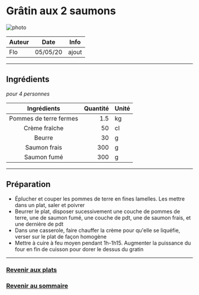 # Grâtin aux 2 saumons

![photo](photos/<nom>.jpg)

| Auteur         | Date           | Info  |
| -------------- |:--------------:| ----- |
| Flo            | 05/05/20       | ajout |

___

## Ingrédients

*pour 4 personnes*

| Ingrédients             | Quantité     | Unité
|:-----------------------:|-------------:|-------
| Pommes de terre fermes  |          1.5 | kg
| Crème fraîche           |           50 | cl
| Beurre                  |           30 | g
| Saumon frais            |          300 | g
| Saumon fumé             |          300 | g

___

## Préparation

* Éplucher et couper les pommes de terre en fines lamelles. Les mettre dans un plat, saler et poivrer
* Beurrer le plat, disposer sucessivement une couche de pommes de terre, une de saumon fumé, une couche de pdt, une de saumon frais, et une dernière de pdt
* Dans une casserole, faire chauffer la crème pour qu'elle se liquéfie, verser sur le plat de façon homogène
* Mettre à cuire à feu moyen pendant 1h-1h15. Augmenter la puissance du four en fin de cuisson pour dorer le dessus du gratin

___

### [Revenir aux plats](https://github.com/fookinhell/TopChefCrew-Recipes/wiki/Plats)

### [Revenir au sommaire](https://github.com/fookinhell/TopChefCrew-Recipes/wiki)